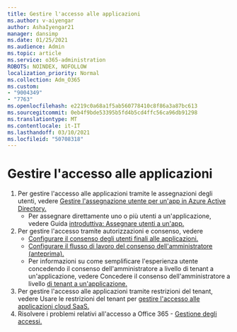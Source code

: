 ```yaml
---
title: Gestire l'accesso alle applicazioni
ms.author: v-aiyengar
author: AshaIyengar21
manager: dansimp
ms.date: 01/25/2021
ms.audience: Admin
ms.topic: article
ms.service: o365-administration
ROBOTS: NOINDEX, NOFOLLOW
localization_priority: Normal
ms.collection: Adm_O365
ms.custom:
- "9004349"
- "7763"
ms.openlocfilehash: e2219c0a68a1f5ab560778410c8f86a3a87bc613
ms.sourcegitcommit: 0eb4f9bde53395b5fd4b5cd4ffc56ca96db91298
ms.translationtype: MT
ms.contentlocale: it-IT
ms.lasthandoff: 03/10/2021
ms.locfileid: "50708318"
---
```

# <a name="manage-application-access"></a>Gestire l'accesso alle applicazioni

1. Per gestire l'accesso alle applicazioni tramite le assegnazioni degli utenti, vedere [Gestire l'assegnazione utente per un'app in Azure Active Directory.](https://docs.microsoft.com/azure/active-directory/manage-apps/assign-user-or-group-access-portal)
    - Per assegnare direttamente uno o più utenti a un'applicazione, vedere Guida [introduttiva: Assegnare utenti a un'app.](https://docs.microsoft.com/azure/active-directory/manage-apps/assign-user-or-group-access-portal)
1. Per gestire l'accesso tramite autorizzazioni e consenso, vedere
    - [Configurare il consenso degli utenti finali alle applicazioni.](https://docs.microsoft.com/azure/active-directory/manage-apps/configure-user-consent?tabs=azure-portal) 
    - [Configurare il flusso di lavoro del consenso dell'amministratore (anteprima).](https://docs.microsoft.com/azure/active-directory/manage-apps/configure-admin-consent-workflow) 
    - Per informazioni su come semplificare l'esperienza utente concedendo il consenso dell'amministratore a livello di tenant a un'applicazione, vedere Concedere il consenso dell'amministratore a livello [di tenant a un'applicazione.](https://docs.microsoft.com/azure/active-directory/manage-apps/grant-admin-consent) 
1. Per gestire l'accesso alle applicazioni tramite restrizioni del tenant, vedere Usare le restrizioni del tenant per [gestire l'accesso alle applicazioni cloud SaaS.](https://docs.microsoft.com/azure/active-directory/manage-apps/tenant-restrictions) 
1. Risolvere i problemi relativi all'accesso a Office 365 - [Gestione degli accessi.](https://docs.microsoft.com/office365/troubleshoot/access-management/cannot-add-guest-users-in-m365-admin-center)
